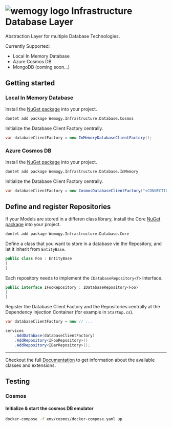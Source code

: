 # ![wemogy logo](https://wemogyimages.blob.core.windows.net/logos/wemogy-github-tiny.png) Infrastructure Database Layer

Abstraction Layer for multiple Database Technologies.

Currently Supported:

- Local In Memory Database
- Azure Cosmos DB
- MongoDB (coming soon...)

## Getting started

### Local In Memory Database

Install the [NuGet package](https://www.nuget.org/packages/Wemogy.Infrastructure.Database.InMemory) into your project.

```bash
dontet add package Wemogy.Infrastructure.Database.Cosmos
```

Initialize the Database Client Factory centrally.

```csharp
var databaseClientFactory = new InMemoryDatabaseClientFactory();
```

### Azure Cosmos DB

Install the [NuGet package](https://www.nuget.org/packages/Wemogy.Infrastructure.Database.Cosmos) into your project.

```bash
dontet add package Wemogy.Infrastructure.Database.InMemory
```

Initialize the Database Client Factory centrally.

```csharp
var databaseClientFactory = new CosmosDatabaseClientFactory("<CONNECTION_STRING>", "bar");
```

## Define and register Repositories

If your Models are stored in a differen class library, install the Core [NuGet package](https://www.nuget.org/packages/Wemogy.Infrastructure.Database.Core) into your project.

```bash
dontet add package Wemogy.Infrastructure.Database.Core
```

Define a class that you want to store in a database vie the Repository, and let it inherit from `EntityBase`.

```csharp
public class Foo : EntityBase
{
}
```

Each repository needs to implement the `IDatabaseRepository<T>` interface.

```csharp
public interface IFooRepository : IDatabaseRepository<Foo>
{
}
```

Register the Database Client Factory and the Repositories centrally at the Dependency Injection Container (for example in `Startup.cs`).

```csharp
var databaseClientFactory = new // ...

services
    .AddDatabase(databaseClientFactory)
    .AddRepository<IFooRepository>()
    .AddRepository<IBarRepository>();
```

---

Checkout the full [Documentation](http://libs-infrastructure-database.docs.wemogy.com/) to get information about the available classes and extensions.



## Testing

### Cosmos

#### Initialize & start the cosmos DB emulator

```bash
docker-compose -f env/cosmos/docker-compose.yaml up
```
